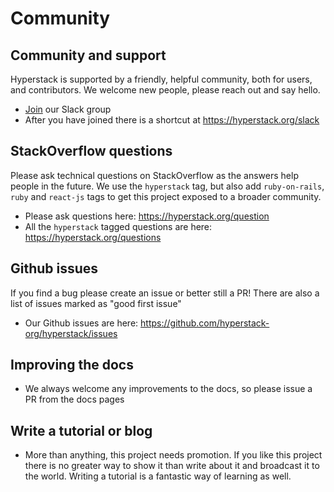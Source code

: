 # Community

## Community and support

Hyperstack is supported by a friendly, helpful community, both for users, and contributors. We welcome new people, please reach out and say hello.

+ [Join](https://join.slack.com/t/hyperstack-org/shared_invite/enQtNTg4NTI5NzQyNTYyLWQ4YTZlMGU0OGIxMDQzZGIxMjNlOGY5MjRhOTdlMWUzZWYyMTMzYWJkNTZmZDRhMDEzODA0NWRkMDM4MjdmNDE) our Slack group
+ After you have joined there is a shortcut at https://hyperstack.org/slack

## StackOverflow questions

Please ask technical questions on StackOverflow as the answers help people in the future. We use the `hyperstack` tag, but also add `ruby-on-rails`, `ruby` and `react-js` tags to get this project exposed to a broader community.

+ Please ask questions here: https://hyperstack.org/question
+ All the `hyperstack` tagged questions are here: https://hyperstack.org/questions

## Github issues

If you find a bug please create an issue or better still a PR! There are also a list of issues marked as "good first issue"

+ Our Github issues are here: https://github.com/hyperstack-org/hyperstack/issues

## Improving the docs

+ We always welcome any improvements to the docs, so please issue a PR from the docs pages 

## Write a tutorial or blog

+ More than anything, this project needs promotion. If you like this project there is no greater way to show it than write about it and broadcast it to the world. Writing a tutorial is a fantastic way of learning as well. 